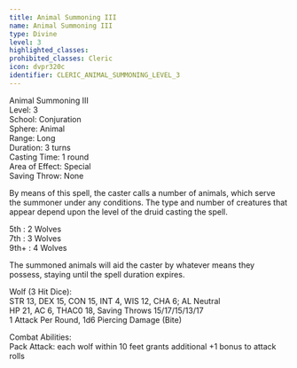 ```yaml
---
title: Animal Summoning III
name: Animal Summoning III
type: Divine
level: 3
highlighted_classes: 
prohibited_classes: Cleric
icon: dvpr320c
identifier: CLERIC_ANIMAL_SUMMONING_LEVEL_3
---
```

Animal Summoning III  
Level: 3  
School: Conjuration  
Sphere: Animal  
Range: Long  
Duration: 3 turns  
Casting Time: 1 round  
Area of Effect: Special  
Saving Throw: None  
  
By means of this spell, the caster calls a number of animals, which serve the summoner under any conditions. The type and number of creatures that appear depend upon the level of the druid casting the spell.  
  
5th : 2 Wolves  
7th : 3 Wolves  
9th+ : 4 Wolves  
  
The summoned animals will aid the caster by whatever means they possess, staying until the spell duration expires.  
  
Wolf (3 Hit Dice):  
STR 13, DEX 15, CON 15, INT 4, WIS 12, CHA 6;  AL Neutral  
HP 21, AC 6, THAC0 18, Saving Throws 15/17/15/13/17  
1 Attack Per Round, 1d6 Piercing Damage (Bite)  
  
Combat Abilities:  
Pack Attack: each wolf within 10 feet grants additional +1 bonus to attack rolls  
